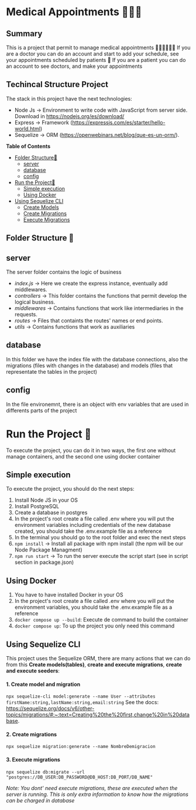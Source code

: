 # Medical Appointments 👩🏼‍⚕️

## Summary

This is a project that permit to manage medical appointments
👩🏼‍⚕️👨🏼‍⚕️ If you are a doctor you can do an account and start to add your schedule, see your appointments scheduled by patients
🤒 If you are a patient you can do an account to see doctors, and make your appointments

## Techincal Structure Project

The stack in this project have the next technologies:

- Node Js -> Environment to write code with JavaScript from server side. Download in https://nodejs.org/es/download/
- Express -> Framework (https://expressjs.com/es/starter/hello-world.html)
- Sequelize -> ORM (https://openwebinars.net/blog/que-es-un-orm/).

**Table of Contents**

- [Folder Structure📁](#folder-structure-📁)
  - [server](#server)
  - [database](#database)
  - [config](#config)
- [Run the Project🚀](#run-the-project-🚀)
  - [Simple execution](#simple-execution)
  - [Using Docker](#using-docker)
- [Using Sequelize CLI](#using-sequelize-cli)
  - [Create Models](#1-create-model-and-migration)
  - [Create Migrations](#2-create-migrations)
  - [Execute Migrations](#3-execute-migrations)

## Folder Structure 📁

## server

The server folder contains the logic of business

- _index.js_ -> Here we create the express instance, eventually add middlewares.
- _controllers_ -> This folder contains the functions that permit develop the logical business.
- _middlewares_ -> Contains functions that work like intermediaries in the requests.
- _routes_ -> Files that containts the routes' names or end points.
- _utils_ -> Contains functions that work as auxiliaries

## database

In this folder we have the index file with the database connections, also the migrations (files with changes in the database) and models (files that representate the tables in the project)

## config

In the file environemnt, there is an object with env variables that are used in differents parts of the project

# Run the Project 🚀

To execute the project, you can do it in two ways, the first one without manage containers, and the second one using docker container

## Simple execution

To execute the project, you should do the next steps:

1. Install Node JS in your OS
2. Install PostgreSQL
3. Create a database in postgres
4. In the project's root create a file called .env where you will put the environment variables including credentials of the new database created, you should take the .env.example file as a reference
5. In the terminal you should go to the root folder and exec the next steps
6. `npm install` -> Install all package with npm install (the npm will be our Node Package Managment)
7. `npm run start` -> To run the server execute the script start (see in script section in package.json)

## Using Docker

1. You have to have installed Docker in your OS
2. In the project's root create a file called .env where you will put the environment variables, you should take the .env.example file as a reference
3. `docker compose up --build`: Execute de command to build the container
4. `docker compose up`: To up the project you only need this command

## Using Sequelize CLI

This project uses the Sequelize ORM, there are many actions that we can do from this **Create models(tables)**, **create and execute migrations**, **create and execute seeders**:

#### 1. Create model and migration

`npx sequelize-cli model:generate --name User --attributes firstName:string,lastName:string,email:string`
See the docs: https://sequelize.org/docs/v6/other-topics/migrations/#:~:text=Creating%20the%20first,change%20in%20database.

#### 2. Create migrations

`npx sequelize migration:generate --name NombreDemigracion`

#### 3. Execute migrations

`npx sequelize db:migrate --url "postgres://DB_USER:DB_PASSWORD@DB_HOST:DB_PORT/DB_NAME"`

_Note: You dont' need execute migrations, these are executed when the server is running. This is only extra information to know how the migrations can be charged in database_
